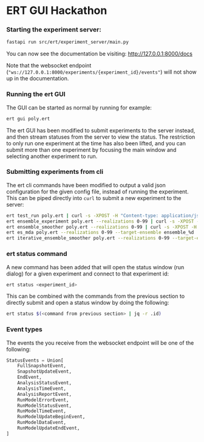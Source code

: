 # ERT GUI Hackathon

### Starting the experiment server:
```bash
fastapi run src/ert/experiment_server/main.py
```

You can now see the documentation be visiting: http://127.0.0.1:8000/docs

Note that the websocket endpoint (`"ws://127.0.0.1:8000/experiments/{experiment_id}/events"`) will not show up in the documentation.

### Running the ert GUI
The GUI can be started as normal by running for example:

```bash
ert gui poly.ert
```

The ert GUI has been modified to submit experiments to the server instead, and then stream statuses from the server to view the status. The restriction to only run one experiment at the time has also been lifted, and you can submit more than one experiment by focusing the main window and selecting another experiment to run.

### Submitting experiments from cli
The ert cli commands have been modified to output a valid json configuration for the given config file, instead of running the experiment. This can be piped directly into `curl` to submit a new experiment to the server:

```bash
ert test_run poly.ert | curl -s -XPOST -H "Content-type: application/json" http://127.0.0.1:8000/experiments/ -d @-
ert ensemble_experiment poly.ert --realizations 0-99 | curl -s -XPOST -H "Content-type: application/json" http://127.0.0.1:8000/experiments/ -d @-
ert ensemble_smoother poly.ert --realizations 0-99 | curl -s -XPOST -H "Content-type: application/json" http://127.0.0.1:8000/experiments/ -d @-
ert es_mda poly.ert --realizations 0-99 --target-ensemble ensemble_%d | curl -s -XPOST -H "Content-type: application/json" http://127.0.0.1:8000/experiments/ -d @-
ert iterative_ensemble_smoother poly.ert --realizations 0-99 --target-ensemble ensemble_%d --num-iterations 4 | curl -s -XPOST -H "Content-type: application/json" http://127.0.0.1:8000/experiments/ -d @-
```

### ert status command
A new command has been added that will open the status window (run dialog) for a given experiment and connect to that experiment id:

```bash
ert status <experiment_id>
```

This can be combined with the commands from the previous section to directly submit and open a status window by doing the following:

```bash
ert status $(<command from previous section> | jq -r .id)
```

### Event types
The events the you receive from the websocket endpoint will be one of the following:

```python
StatusEvents = Union[
    FullSnapshotEvent,
    SnapshotUpdateEvent,
    EndEvent,
    AnalysisStatusEvent,
    AnalysisTimeEvent,
    AnalysisReportEvent,
    RunModelErrorEvent,
    RunModelStatusEvent,
    RunModelTimeEvent,
    RunModelUpdateBeginEvent,
    RunModelDataEvent,
    RunModelUpdateEndEvent,
]
```

